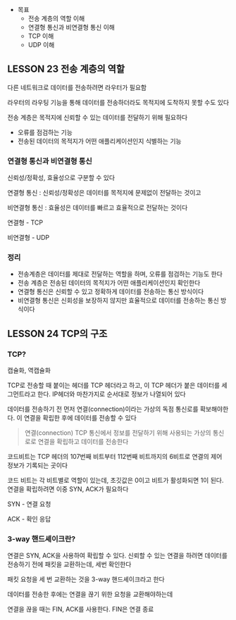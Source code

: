 - 목표
    - 전송 계층의 역할 이해
    - 연결형 통신과 비연결형 통신 이해
    - TCP 이해
    - UDP 이해

## LESSON 23 전송 계층의 역할

다른 네트워크로 데이터를 전송하려면 라우터가 필요함

라우터의 라우팅 기능을 통해 데이터를 전송하더라도 목적지에 도착하지 못할 수도 있다

전송 계층은 목적지에 신뢰할 수 있는 데이터를 전달하기 위해 필요하다

- 오류를 점검하는 기능
- 전송된 데이터의 목적지가 어떤 애플리케이션인지 식별하는 기능

### 연결형 통신과 비연결형 통신

신뢰성/정확성, 효율성으로 구분할 수 있다

연결형 통신 : 신뢰성/정확성은 데이터를 목적지에 문제없이 전달하는 것이고

비연결형 통신 : 효율성은 데이터를 빠르고 효율적으로 전달하는 것이다

연결형 -  TCP

비연결형 - UDP

### 정리

- 전송계층은 데이터를 제대로 전달하는 역할을 하며, 오류를 점검하는 기능도 한다
- 전송 계층은 전송된 데이터의 목적지가 어떤 애플리케이션인지 확인한다
- 연결형 통신은 신뢰할 수 있고 정확하게 데이터를 전송하는 통신 방식이다
- 비연결형 통신은 신회성을 보장하지 않지만 효율적으로 데이터를 전송하는 통신 방식이다


## LESSON 24 TCP의 구조

### TCP?

캡슐화, 역캡슐화

TCP로 전송할 때 붙이는 헤더를 TCP 헤더라고 하고, 이 TCP 헤더가 붙은 데이터를 세그먼트라고 한다. IP헤더와 마찬가지로 순서대로 정보가 나열되어 있다

데이터를 전송하기 전 먼저 연결(connection)이라는 가상의 독점 통신로를 확보해야한다. 이 연결을 확립한 후에 데이터를 전송할 수 있다

> 연결(connection)
TCP 통신에서 정보를 전달하기 위해 사용되는 가상의 통신로로 연결을 확립하고 데이터를 전송한다
> 

코드비트는 TCP 헤더의 107번째 비트부터 112번째 비트까지의 6비트로 연결의 제어 정보가 기록되는 곳이다

코드 비트는 각 비트별로 역할이 있는데, 초깃값은 0이고 비트가 활성화되면 1이 된다. 연결을 확립하려면 이중 SYN, ACK가 필요하다

SYN - 연결 요청

ACK - 확인 응답

### 3-way 핸드셰이크란?

연결은 SYN, ACK을 사용하여 확립할 수 있다. 신뢰할 수 있는 연결을 하려면 데이터를 전송하기 전에 패킷을 교환하는데, 세번 확인한다

패킷 요청을 세 번 교환하는 것을 3-way 핸드셰이크라고 한다

데이터를 전송한 후에는 연결을 끊기 위한 요청을 교환해야하는데

연결을 끊을 때는 FIN, ACK를 사용한다. FIN은 연결 종료